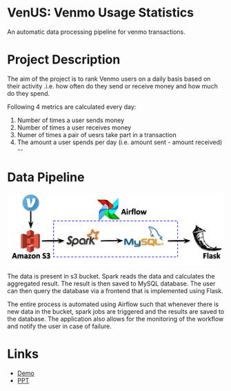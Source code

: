 # VenUS: Venmo Usage Statistics 
An automatic data processing pipeline for venmo transactions.

# Project Description
The aim of the project is to rank Venmo users on a daily basis based on their activity .i.e. how often do they send or receive money and how much do they spend. 

Following 4 metrics are calculated every day:
 1. Number of times a user sends money
 2. Number of times a user receives money
 3. Numer of times a pair of uesrs take part in a transaction
 4. The amount a user spends per day (i.e. amount sent - amount received)
--  
# Data Pipeline
![](/img/pipeline.png)

The data is present in s3 bucket. Spark reads the data and calculates the aggregated result. The result is then saved to MySQL database. The user can then query the database via a frontend that is implemented using Flask. 

The entire process is automated using Airflow such that whenever there is new data in the bucket, spark jobs are triggered and the results are saved to the database. The application also allows for the monitoring of the workflow and notify the user in case of failure.

# Links
- [Demo](http://venus-demo.com/)
- [PPT](https://docs.google.com/presentation/d/1FUp8HuKw7pjzcJy6l3H62fRjBZxd6bQRZB_IEADHrpY/edit?usp=sharing)
